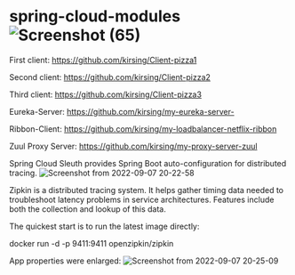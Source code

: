 # spring-cloud-modules![Screenshot (65)](https://user-images.githubusercontent.com/86996284/188939686-37f6ca56-5478-4fd9-b8e4-796020f23b87.png)

First client: https://github.com/kirsing/Client-pizza1

Second client: https://github.com/kirsing/Client-pizza2

Third client: https://github.com/kirsing/Client-pizza3

Eureka-Server: https://github.com/kirsing/my-eureka-server-

Ribbon-Client: https://github.com/kirsing/my-loadbalancer-netflix-ribbon

Zuul Proxy Server: https://github.com/kirsing/my-proxy-server-zuul


Spring Cloud Sleuth provides Spring Boot auto-configuration for distributed tracing.
![Screenshot from 2022-09-07 20-22-58](https://user-images.githubusercontent.com/86996284/188940866-727a7c74-e9c2-4aad-816a-5ff43b24d022.png)

Zipkin is a distributed tracing system. It helps gather timing data needed to troubleshoot latency problems in service architectures. Features include both the collection and lookup of this data.

The quickest start is to run the latest image directly:

docker run -d -p 9411:9411 openzipkin/zipkin

App properties were enlarged:
![Screenshot from 2022-09-07 20-25-09](https://user-images.githubusercontent.com/86996284/188941183-d924f35c-84a4-41d6-8194-51dc09a988a3.png)

